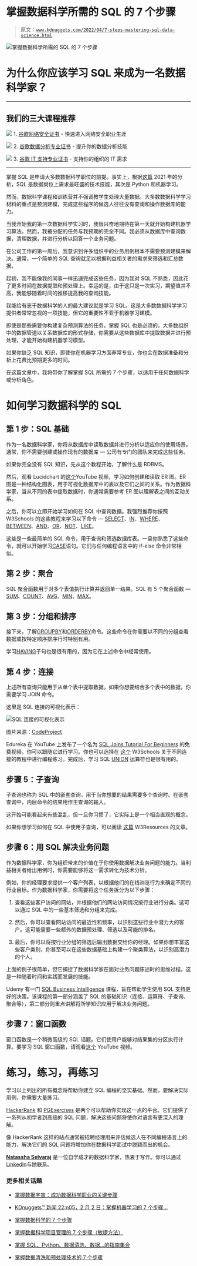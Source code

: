 # 掌握数据科学所需的 SQL 的 7 个步骤

> 原文：[`www.kdnuggets.com/2022/04/7-steps-mastering-sql-data-science.html`](https://www.kdnuggets.com/2022/04/7-steps-mastering-sql-data-science.html)

![掌握数据科学所需的 SQL 的 7 个步骤](img/fc98e8330f52fbe4e098c359fec1932e.png)

# 为什么你应该学习 SQL 来成为一名数据科学家？

* * *

## 我们的三大课程推荐

![](img/0244c01ba9267c002ef39d4907e0b8fb.png) 1\. [谷歌网络安全证书](https://www.kdnuggets.com/google-cybersecurity) - 快速进入网络安全职业生涯

![](img/e225c49c3c91745821c8c0368bf04711.png) 2\. [谷歌数据分析专业证书](https://www.kdnuggets.com/google-data-analytics) - 提升你的数据分析技能

![](img/0244c01ba9267c002ef39d4907e0b8fb.png) 3\. [谷歌 IT 支持专业证书](https://www.kdnuggets.com/google-itsupport) - 支持你的组织的 IT 需求

* * *

掌握 SQL 是申请大多数数据科学职位的前提。事实上，根据[这篇](https://www.dataquest.io/blog/why-sql-is-the-most-important-language-to-learn/) 2021 年的分析，SQL 是数据岗位上需求最旺盛的技术技能，其次是 Python 和机器学习。

然而，数据科学课程和训练营并不强调教学生处理大量数据。大多数数据科学学习材料的重点是预测建模，完成这些程序的候选人往往没有查询和操作数据库的能力。

当我开始我的第一次数据科学实习时，我很兴奋地期待在第一天就开始构建机器学习算法。然而，我被分配的任务与我预期的完全不同。我必须从数据库中查询数据，清理数据，并进行分析以回答一个业务问题。

在公司工作的第一周后，我意识到许多组织中的业务用例根本不需要预测建模来解决。通常，一个简单的 SQL 查询就足以根据利益相关者的需求来筛选和汇总数据。

起初，我不能像我的同事一样迅速完成这些任务，因为我对 SQL 不熟悉，因此花了更多时间在数据提取和预处理上。幸运的是，由于这只是一次实习，期望值并不高，我能够随着时间的推移提高我的查询技能。

我能给有志于数据科学的人的最大建议就是学习 SQL。这是大多数数据科学学习提供者常常忽视的一项技能，但它的重要性不亚于机器学习建模。

即使是那些需要你构建复杂预测算法的任务，掌握 SQL 也是必须的。大多数组织中的数据管道以关系数据库的形式存储，你需要从这些数据库中提取数据并进行预处理，才能开始构建机器学习模型。

如果你缺乏 SQL 知识，即使你在机器学习方面非常专业，你也会在数据准备和分析上花费比预期更多的时间。

在这篇文章中，我将带你了解掌握 SQL 所需的 7 个步骤，以适用于任何数据科学或分析角色。

# 如何学习数据科学的 SQL

## 第 1 步：SQL 基础

作为一名数据科学家，你将从数据库中读取数据并进行分析以适应你的使用场景。通常，你不需要创建或操作现有的数据库 — 公司有专门的团队来完成这些任务。

如果你完全没有 SQL 知识，先从这个教程开始，了解什么是 RDBMS。

然后，观看 Lucidchart 的[这个](https://www.youtube.com/watch?v=QpdhBUYk7Kk)YouTube 视频，学习如何创建和读取 ER 图。ER 图是一种结构化图表，用于可视化数据库中的表以及它们之间的关系。作为数据科学家，当从不同的表中提取数据时，你通常需要参考 ER 图以理解表之间的互动关系。

之后，你可以立即开始学习如何在 SQL 中查询数据。我强烈推荐你按照 W3Schools 的这些教程来学习以下命令 — [SELECT](https://www.w3schools.com/sql/sql_select.asp)、[IN](https://www.w3schools.com/sql/sql_in.asp)、[WHERE](https://www.w3schools.com/sql/sql_where.asp)、[BETWEEN](https://www.w3schools.com/sql/sql_between.asp)、[AND](https://www.w3schools.com/sql/sql_and_or.asp)、[OR](https://www.w3schools.com/sql/sql_and_or.asp)、[NOT](https://www.w3schools.com/sql/sql_and_or.asp)、[LIKE](https://www.w3schools.com/sql/sql_like.asp)。

这些是一些最简单的 SQL 命令，用于查询和筛选数据库表。一旦你熟悉了这些命令，就可以开始学习[CASE](https://www.w3schools.com/sql/sql_case.asp)语句。它们与任何编程语言中的 if-else 命令非常相似。

## 第 2 步：聚合

SQL 聚合函数用于对多个表值执行计算并返回单一结果。SQL 有 5 个聚合函数 — [SUM](https://www.w3schools.com/mysql/mysql_count_avg_sum.asp)、[COUNT](https://www.w3schools.com/mysql/mysql_count_avg_sum.asp)、[AVG](https://www.w3schools.com/mysql/mysql_count_avg_sum.asp)、[MIN](https://www.w3schools.com/sql/sql_min_max.asp)、[MAX](https://www.w3schools.com/sql/sql_min_max.asp)。

## 第 3 步：分组和排序

接下来，了解[GROUPBY](https://www.w3schools.com/mysql/mysql_groupby.asp)和[ORDERBY](https://www.w3schools.com/mysql/mysql_orderby.asp)命令。这些命令在你需要以不同的分组查看数据或按特定顺序排序行时特别有用。

学习[HAVING](https://www.w3schools.com/mysql/mysql_having.asp)子句也是很有用的，因为它在上述命令中经常使用。

## 第 4 步：连接

上述所有查询只能用于从单个表中提取数据。如果你想要结合多个表中的数据，你需要学习 JOIN 命令。

这里是 SQL 连接的可视化表示：

![SQL 连接的可视化表示](img/af4aa524a89ff79b414441afaebcdb0f.png)

图片来源：[CodeProject](https://www.codeproject.com/)

Edureka 在 YouTube 上发布了一个名为 [SQL Joins Tutorial For Beginners](https://www.youtube.com/watch?v=bLL5NbBEg2I) 的免费视频，你可以跟随它进行学习。你也可以选择在 [这个](https://www.w3schools.com/sql/sql_join.asp) W3Schools 关于不同连接的教程中进行编程练习。完成后，学习 SQL [UNION](https://www.w3schools.com/sql/sql_union.asp) 运算符也是很有用的。

## 步骤 5：子查询

子查询也称为 SQL 中的嵌套查询，用于当你想要的结果需要多个查询时。在嵌套查询中，内层命令的结果用作主查询的输入。

这开始可能看起来有些混乱，但一旦你习惯了，它实际上是一个相当直观的概念。

如果你想学习如何在 SQL 中使用子查询，可以阅读 [这篇](https://www.w3resource.com/sql/subqueries/understanding-sql-subqueries.php) W3Resources 的文章。

## 步骤 6：用 SQL 解决业务问题

作为数据科学家，你为组织带来的价值在于你使用数据解决业务问题的能力。当利益相关者给出用例时，你需要能够将这一需求转化为技术分析。

例如，你的经理要求提供一个客户列表，以根据他们的在线浏览行为来确定不同的行业目标。作为数据科学家，你需要将这个任务拆分为以下步骤：

1.  查看这些客户访问的网站，并根据他们的网站访问情况按行业进行分类。这可以通过 SQL 中的一些基本筛选和分组来完成。

1.  然后，你可以查看网站访问的最近性和频率，以识别这些行业中潜力大的客户。这可能需要一些额外的数据预处理、筛选以及可能的排名。

1.  最后，你可以将按行业分组的筛选后输出数据交给你的经理。如果你想丰富这些客户类别，你甚至可以在这些数据基础上构建一个聚类算法，以识别高潜力的个人。

上面的例子很简单，但它捕捉了数据科学家在面对业务问题陈述时的思维过程。这是一种随着时间和实践而发展的技能。

Udemy 有一门 [SQL Business Intelligence](https://www.udemy.com/course/sql-business-intelligence-with-sql-2-in-1/) 课程，旨在帮助学生使用 SQL 支持更好的决策。该课程的第一部分涵盖了 SQL 的基础知识（连接、运算符、子查询、聚合等），第二部分则重点讲解将所学知识应用于解决业务问题。

## 步骤 7：窗口函数

窗口函数是一个稍微高级的 SQL 话题。它们使用户能够对结果集的分区执行计算。要学习 SQL 窗口函数，请观看[这个](https://www.youtube.com/watch?v=lBcDSsgp0RU) YouTube 视频。

# 练习，练习，再练习

学习以上列出的所有概念将帮助你建立 SQL 编程的坚实基础。然而，要解决实际用例，你需要大量练习。

[HackerRank](https://www.hackerrank.com/) 和 [PGExercises](https://pgexercises.com/) 是两个可以帮助你实现这一点的平台。它们提供了一系列从初学者到高级的 SQL 问题，解决这些问题将使你对语言有更深入的理解。

像 HackerRank 这样的站点通常被招聘经理用来评估候选人在不同编程语言上的能力，解决它们的 SQL 问题将增加你在数据科学面试中脱颖而出的机会。

**[Natassha Selvaraj](https://www.natasshaselvaraj.com/)** 是一位自学成才的数据科学家，热衷于写作。你可以通过[LinkedIn](https://www.linkedin.com/in/natassha-selvaraj-33430717a/)与她联系。

### 更多相关话题

+   [掌握数据宇宙：成功数据科学职业的关键步骤](https://www.kdnuggets.com/mastering-the-data-universe-key-steps-to-a-thriving-data-science-career)

+   [KDnuggets™ 新闻 22:n05，2 月 2 日：掌握机器学习的 7 个步骤…](https://www.kdnuggets.com/2022/n05.html)

+   [掌握数据科学的 7 个步骤](https://www.kdnuggets.com/2022/06/7-steps-mastering-python-data-science.html)

+   [掌握数据科学项目管理的 7 个步骤（敏捷方法）](https://www.kdnuggets.com/2023/07/7-steps-mastering-data-science-project-management-agile.html)

+   [掌握 SQL、Python、数据清洗、数据…的指南集合](https://www.kdnuggets.com/collection-of-guides-on-mastering-sql-python-data-cleaning-data-wrangling-and-exploratory-data-analysis)

+   [掌握数据清洗和预处理技术的 7 个步骤](https://www.kdnuggets.com/2023/08/7-steps-mastering-data-cleaning-preprocessing-techniques.html)
